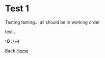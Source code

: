 # Test 1

Testing testing... all should be in working order

test...

**:O** _:)_ ~~:'(~~ 

Back [Home](/)